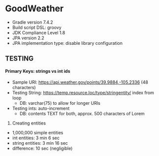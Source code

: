 # GoodWeather

- Gradle version 7.4.2
- Build script DSL: groovy
- JDK Compliance Level 1.8
- JPA version 2.2
- JPA implementation type: disable library configuration

## TESTING

#### Primary Keys: strings vs int ids

- Sample URI: https://api.weather.gov/points/39.9884,-105.2336 (48 characters)
- Testing String: https://temp.resource.loc/type/stringentity/ index from loop
    - DB: varchar(75) to allow for longer URIs
- Testing ints: auto-increment
    - DB: contents TEXT for both, approx. 500 characters of Lorem

1. Creating entities
- 1,000,000 simple entities
- int entities: 3 min 6 sec
- string entities: 3 min 16 sec
- difference: 10 sec (negligible)
